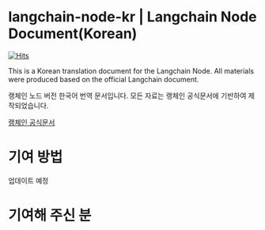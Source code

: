 # langchain-node-kr | Langchain Node Document(Korean)

[![Hits](https://hits.seeyoufarm.com/api/count/incr/badge.svg?url=https%3A%2F%2Fgithub.com%2Fseochan99%2Flangchain-node-kr&count_bg=%2350BA00&title_bg=%23000000&icon=commonworkflowlanguage.svg&icon_color=%23E7E7E7&title=langchain-kor&edge_flat=false)](https://hits.seeyoufarm.com)

This is a Korean translation document for the Langchain Node.
All materials were produced based on the official Langchain document.

랭체인 노드 버전 한국어 번역 문서입니다.
모든 자료는 랭체인 공식문서에 기반하여 제작되었습니다.

[랭체인 공식문서](https://js.langchain.com/docs/get_started/introduction)

# 기여 방법

업데이트 예정

# 기여해 주신 분
